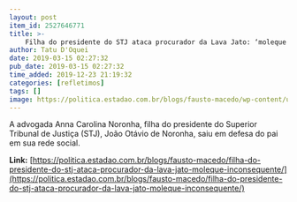 ```yaml
---
layout: post
item_id: 2527646771
title: >-
    Filha do presidente do STJ ataca procurador da Lava Jato: ‘moleque inconsequente’
author: Tatu D'Oquei
date: 2019-03-15 02:27:32
pub_date: 2019-03-15 02:27:32
time_added: 2019-12-23 21:19:32
categories: [refletimos]
tags: []
image: https://politica.estadao.com.br/blogs/fausto-macedo/wp-content/uploads/sites/41/2019/03/WhatsApp-Image-2019-03-15-at-13.11.14.jpeg
---
```


A advogada Anna Carolina Noronha, filha do presidente do Superior Tribunal de Justiça (STJ), João Otávio de Noronha, saiu em defesa do pai em sua rede social.

**Link:** [https://politica.estadao.com.br/blogs/fausto-macedo/filha-do-presidente-do-stj-ataca-procurador-da-lava-jato-moleque-inconsequente/](https://politica.estadao.com.br/blogs/fausto-macedo/filha-do-presidente-do-stj-ataca-procurador-da-lava-jato-moleque-inconsequente/)

